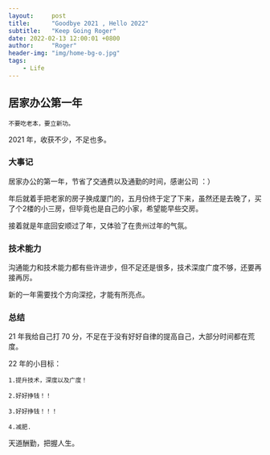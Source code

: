 ```yaml
---
layout:     post
title:      "Goodbye 2021 , Hello 2022"
subtitle:   "Keep Going Roger"
date: 2022-02-13 12:00:01 +0800
author:     "Roger"
header-img: "img/home-bg-o.jpg"
tags:
    - Life
---
```

居家办公第一年
---

    不要吃老本，要立新功。

2021 年，收获不少，不足也多。

### 大事记

居家办公的第一年，节省了交通费以及通勤的时间，感谢公司 ：）

年后就着手把老家的房子换成厦门的，五月份终于定了下来，虽然还是去晚了，买了个2楼的小三房，但毕竟也是自己的小家，希望能早些交房。

接着就是年底回安顺过了年，又体验了在贵州过年的气氛。

### 技术能力

沟通能力和技术能力都有些许进步，但不足还是很多，技术深度广度不够，还要再接再厉。

新的一年需要找个方向深挖，才能有所亮点。

### 总结

21 年我给自己打 70 分，不足在于没有好好自律的提高自己，大部分时间都在荒度。

22 年的小目标：

    1.提升技术，深度以及广度！

    2.好好挣钱！！

    3.好好挣钱！！！

    4.减肥.

天道酬勤，把握人生。
